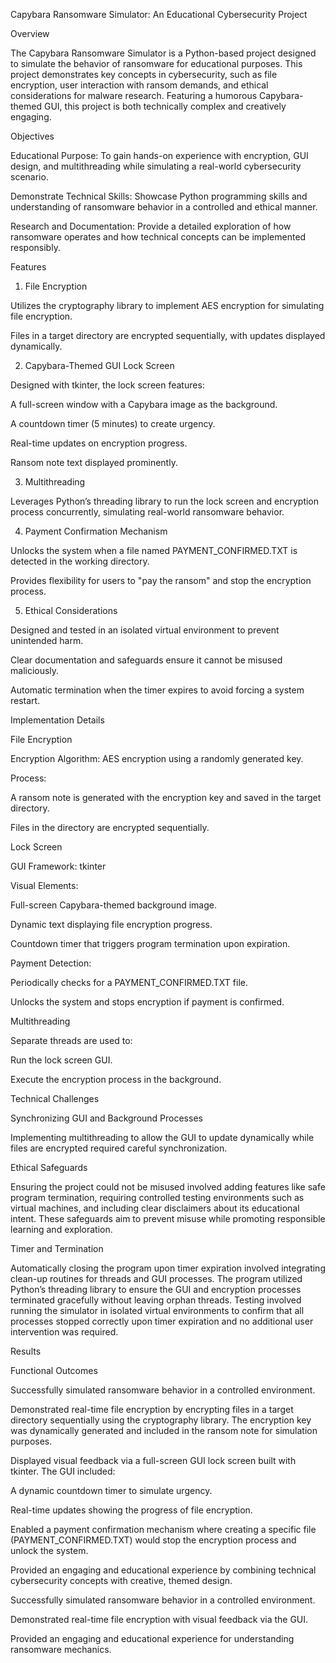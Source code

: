 Capybara Ransomware Simulator: An Educational Cybersecurity Project

Overview

The Capybara Ransomware Simulator is a Python-based project designed to simulate the behavior of ransomware for educational purposes. This project demonstrates key concepts in cybersecurity, such as file encryption, user interaction with ransom demands, and ethical considerations for malware research. Featuring a humorous Capybara-themed GUI, this project is both technically complex and creatively engaging.

Objectives

Educational Purpose: To gain hands-on experience with encryption, GUI design, and multithreading while simulating a real-world cybersecurity scenario.

Demonstrate Technical Skills: Showcase Python programming skills and understanding of ransomware behavior in a controlled and ethical manner.

Research and Documentation: Provide a detailed exploration of how ransomware operates and how technical concepts can be implemented responsibly.

Features

1. File Encryption

Utilizes the cryptography library to implement AES encryption for simulating file encryption.

Files in a target directory are encrypted sequentially, with updates displayed dynamically.

2. Capybara-Themed GUI Lock Screen

Designed with tkinter, the lock screen features:

A full-screen window with a Capybara image as the background.

A countdown timer (5 minutes) to create urgency.

Real-time updates on encryption progress.

Ransom note text displayed prominently.

3. Multithreading

Leverages Python’s threading library to run the lock screen and encryption process concurrently, simulating real-world ransomware behavior.

4. Payment Confirmation Mechanism

Unlocks the system when a file named PAYMENT_CONFIRMED.TXT is detected in the working directory.

Provides flexibility for users to "pay the ransom" and stop the encryption process.

5. Ethical Considerations

Designed and tested in an isolated virtual environment to prevent unintended harm.

Clear documentation and safeguards ensure it cannot be misused maliciously.

Automatic termination when the timer expires to avoid forcing a system restart.

Implementation Details

File Encryption

Encryption Algorithm: AES encryption using a randomly generated key.

Process:

A ransom note is generated with the encryption key and saved in the target directory.

Files in the directory are encrypted sequentially.

Lock Screen

GUI Framework: tkinter

Visual Elements:

Full-screen Capybara-themed background image.

Dynamic text displaying file encryption progress.

Countdown timer that triggers program termination upon expiration.

Payment Detection:

Periodically checks for a PAYMENT_CONFIRMED.TXT file.

Unlocks the system and stops encryption if payment is confirmed.

Multithreading

Separate threads are used to:

Run the lock screen GUI.

Execute the encryption process in the background.

Technical Challenges

Synchronizing GUI and Background Processes

Implementing multithreading to allow the GUI to update dynamically while files are encrypted required careful synchronization.

Ethical Safeguards

Ensuring the project could not be misused involved adding features like safe program termination, requiring controlled testing environments such as virtual machines, and including clear disclaimers about its educational intent. These safeguards aim to prevent misuse while promoting responsible learning and exploration.

Timer and Termination

Automatically closing the program upon timer expiration involved integrating clean-up routines for threads and GUI processes. The program utilized Python’s threading library to ensure the GUI and encryption processes terminated gracefully without leaving orphan threads. Testing involved running the simulator in isolated virtual environments to confirm that all processes stopped correctly upon timer expiration and no additional user intervention was required.

Results

Functional Outcomes

Successfully simulated ransomware behavior in a controlled environment.

Demonstrated real-time file encryption by encrypting files in a target directory sequentially using the cryptography library. The encryption key was dynamically generated and included in the ransom note for simulation purposes.

Displayed visual feedback via a full-screen GUI lock screen built with tkinter. The GUI included:

A dynamic countdown timer to simulate urgency.

Real-time updates showing the progress of file encryption.

Enabled a payment confirmation mechanism where creating a specific file (PAYMENT_CONFIRMED.TXT) would stop the encryption process and unlock the system.

Provided an engaging and educational experience by combining technical cybersecurity concepts with creative, themed design.

Successfully simulated ransomware behavior in a controlled environment.

Demonstrated real-time file encryption with visual feedback via the GUI.

Provided an engaging and educational experience for understanding ransomware mechanics.

